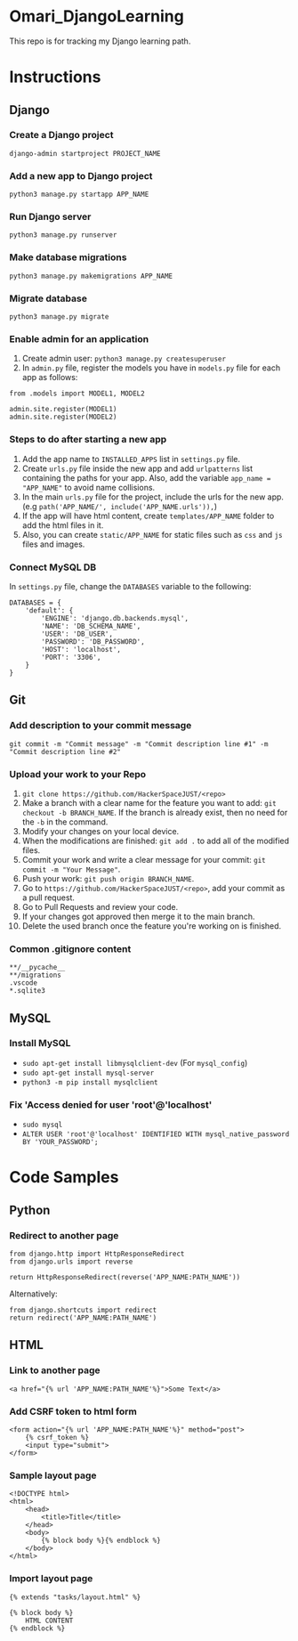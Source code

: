 # Omari_DjangoLearning
This repo is for tracking my Django learning path.

# Instructions
## Django
### Create a Django project
```
django-admin startproject PROJECT_NAME
```

### Add a new app to Django project
```
python3 manage.py startapp APP_NAME
```

### Run Django server
```
python3 manage.py runserver
```

### Make database migrations
```
python3 manage.py makemigrations APP_NAME
```
### Migrate database
```
python3 manage.py migrate
```

### Enable admin for an application
1. Create admin user: `python3 manage.py createsuperuser`
1. In `admin.py` file, register the models you have in `models.py` file for each app as follows:
```
from .models import MODEL1, MODEL2

admin.site.register(MODEL1)
admin.site.register(MODEL2)
```

### Steps to do after starting a new app
1. Add the app name to `INSTALLED_APPS` list in `settings.py` file.
1. Create `urls.py` file inside the new app and add `urlpatterns` list containing the paths for your app. Also, add the variable `app_name = "APP_NAME"` to avoid name collisions.
1. In the main `urls.py` file for the project, include the urls for the new app. (e.g `path('APP_NAME/', include('APP_NAME.urls')),`)
1. If the app will have html content, create `templates/APP_NAME` folder to add the html files in it.
1. Also, you can create `static/APP_NAME` for static files such as `css` and `js` files and images.

### Connect MySQL DB
In `settings.py` file, change the `DATABASES` variable to the following:
```
DATABASES = {
    'default': {
        'ENGINE': 'django.db.backends.mysql',
        'NAME': 'DB_SCHEMA_NAME',
        'USER': 'DB_USER',
        'PASSWORD': 'DB_PASSWORD',
        'HOST': 'localhost',
        'PORT': '3306',
    }
}
```

## Git
### Add description to your commit message
```
git commit -m "Commit message" -m "Commit description line #1" -m "Commit description line #2"
```

### Upload your work to your Repo
1. `git clone https://github.com/HackerSpaceJUST/<repo>`
1. Make a branch with a clear name for the feature you want to add: `git checkout -b BRANCH_NAME`. If the branch is already exist, then no need for the `-b` in the command.
1. Modify your changes on your local device.
1. When the modifications are finished: `git add .` to add all of the modified files.
1. Commit your work and write a clear message for your commit: `git commit -m "Your Message"`.
1. Push your work: `git push origin BRANCH_NAME`.
1. Go to `https://github.com/HackerSpaceJUST/<repo>`, add your commit as a pull request.
1. Go to Pull Requests and review your code.
1. If your changes got approved then merge it to the main branch.
1. Delete the used branch once the feature you're working on is finished.

### Common .gitignore content
```
**/__pycache__
**/migrations
.vscode
*.sqlite3
```

## MySQL
### Install MySQL
* `sudo apt-get install libmysqlclient-dev` (For `mysql_config`)
* `sudo apt-get install mysql-server`
* `python3 -m pip install mysqlclient`

### Fix 'Access denied for user 'root'@'localhost'
* `sudo mysql`
* `ALTER USER 'root'@'localhost' IDENTIFIED WITH mysql_native_password BY 'YOUR_PASSWORD';`

# Code Samples
## Python
### Redirect to another page
```
from django.http import HttpResponseRedirect
from django.urls import reverse

return HttpResponseRedirect(reverse('APP_NAME:PATH_NAME'))
```
Alternatively:
```
from django.shortcuts import redirect
return redirect('APP_NAME:PATH_NAME')
```

## HTML
### Link to another page
```
<a href="{% url 'APP_NAME:PATH_NAME'%}">Some Text</a>
```

### Add CSRF token to html form
```
<form action="{% url 'APP_NAME:PATH_NAME'%}" method="post">
    {% csrf_token %}
    <input type="submit">
</form>
```
### Sample layout page
```
<!DOCTYPE html>
<html>
    <head>
        <title>Title</title>
    </head>
    <body>
        {% block body %}{% endblock %}
    </body>
</html>
```

### Import layout page
```
{% extends "tasks/layout.html" %}

{% block body %}
    HTML CONTENT
{% endblock %}
```
